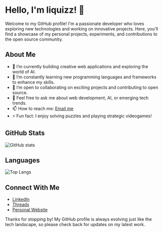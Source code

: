 # Hello, I'm liquizz! 👋

Welcome to my GitHub profile! I'm a passionate developer who loves exploring new technologies and working on innovative projects. Here, you'll find a showcase of my personal projects, experiments, and contributions to the open source community.

## About Me
- 🔭 I’m currently building creative web applications and exploring the world of AI.
- 🌱 I’m constantly learning new programming languages and frameworks to enhance my skills.
- 👯 I’m open to collaborating on exciting projects and contributing to open source.
- 💬 Feel free to ask me about web development, AI, or emerging tech trends.
- 📫 How to reach me: [Email me](mailto:vladyslav.sheiko@outlook.com)
- ⚡ Fun fact: I enjoy solving puzzles and playing strategic videogames!

## GitHub Stats
![GitHub stats](https://github-readme-stats.vercel.app/api?username=liquizz&show_icons=true&theme=radical)

## Languages
![Top Langs](https://github-readme-stats.vercel.app/api/top-langs/?username=liquizz&layout=compact)

## Connect With Me
- [LinkedIn](https://www.linkedin.com/in/vladyslav-sheiko)
- [Threads](https://www.threads.net/@vladsheyko)
- [Personal Website](https://liquiz.dev)

Thanks for stopping by! My GitHub profile is always evolving just like the tech landscape, so please check back for updates on my latest work.
